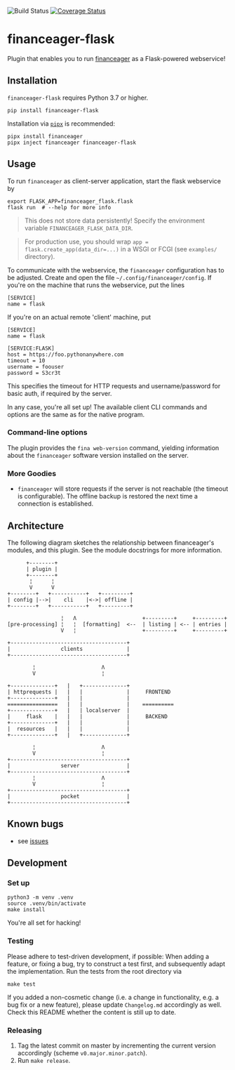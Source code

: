 ![Build Status](https://github.com/pylipp/financeager-flask/workflows/CI/badge.svg)
[![Coverage Status](https://coveralls.io/repos/github/pylipp/financeager-flask/badge.svg?branch=master)](https://coveralls.io/github/pylipp/financeager-flask?branch=master)

# financeager-flask

Plugin that enables you to run [financeager](https://github.com/pylipp/financeager) as a Flask-powered webservice!

## Installation

`financeager-flask` requires Python 3.7 or higher.

    pip install financeager-flask

Installation via [`pipx`](https://pipxproject.github.io/pipx/) is recommended:

    pipx install financeager
    pipx inject financeager financeager-flask

## Usage

To run `financeager` as client-server application, start the flask webservice by

    export FLASK_APP=financeager_flask.flask
    flask run  # --help for more info

>   This does not store data persistently! Specify the environment variable `FINANCEAGER_FLASK_DATA_DIR`.

>   For production use, you should wrap `app = flask.create_app(data_dir=...)` in a WSGI or FCGI (see `examples/` directory).

To communicate with the webservice, the `financeager` configuration has to be adjusted. Create and open the file `~/.config/financeager/config`. If you're on the machine that runs the webservice, put the lines

    [SERVICE]
    name = flask

If you're on an actual remote 'client' machine, put

    [SERVICE]
    name = flask

    [SERVICE:FLASK]
    host = https://foo.pythonanywhere.com
    timeout = 10
    username = foouser
    password = S3cr3t

This specifies the timeout for HTTP requests and username/password for basic auth, if required by the server.

In any case, you're all set up! The available client CLI commands and options are the same as for the native program.

### Command-line options

The plugin provides the `fina web-version` command, yielding information about the `financeager` software version installed on the server.

### More Goodies

- `financeager` will store requests if the server is not reachable (the timeout is configurable). The offline backup is restored the next time a connection is established.

## Architecture

The following diagram sketches the relationship between financeager's modules, and this plugin. See the module docstrings for more information.

          +--------+
          | plugin |
          +--------+
           ¦      ¦
           V      V
    +--------+   +-----------+   +---------+
    | config |-->|    cli    |<->| offline |
    +--------+   +-----------+   +---------+

                     ¦   Λ                     +---------+     +---------+
    [pre-processing] ¦   ¦  [formatting]  <--  | listing | <-- | entries |
                     V   ¦                     +---------+     +---------+

    +-------------------------------------+
    |                clients              |
    +-------------------------------------+

            ¦                     Λ
            V                     ¦

    +--------------+   |   +--------------+
    | httprequests |   |   |              |     FRONTEND
    +--------------+   |   |              |
    ================   |   |              |    ==========
    +--------------+   |   | localserver  |
    |     flask    |   |   |              |     BACKEND
    +--------------+   |   |              |
    |  resources   |   |   |              |
    +--------------+   |   +--------------+

            ¦                     Λ
            V                     ¦
    +-------------------------------------+
    |                server               |
    +-------------------------------------+
            ¦                     Λ
            V                     ¦
    +-------------------------------------+
    |                pocket               |
    +-------------------------------------+

## Known bugs

- see [issues](https://github.com/pylipp/financeager_flask/labels/bug)

## Development

### Set up

    python3 -m venv .venv
    source .venv/bin/activate
    make install

You're all set for hacking!

### Testing

Please adhere to test-driven development, if possible: When adding a feature, or fixing a bug, try to construct a test first, and subsequently adapt the implementation. Run the tests from the root directory via

    make test

If you added a non-cosmetic change (i.e. a change in functionality, e.g. a bug fix or a new feature), please update `Changelog.md` accordingly as well. Check this README whether the content is still up to date.

### Releasing

1. Tag the latest commit on master by incrementing the current version accordingly (scheme `v0.major.minor.patch`).
1. Run `make release`.
